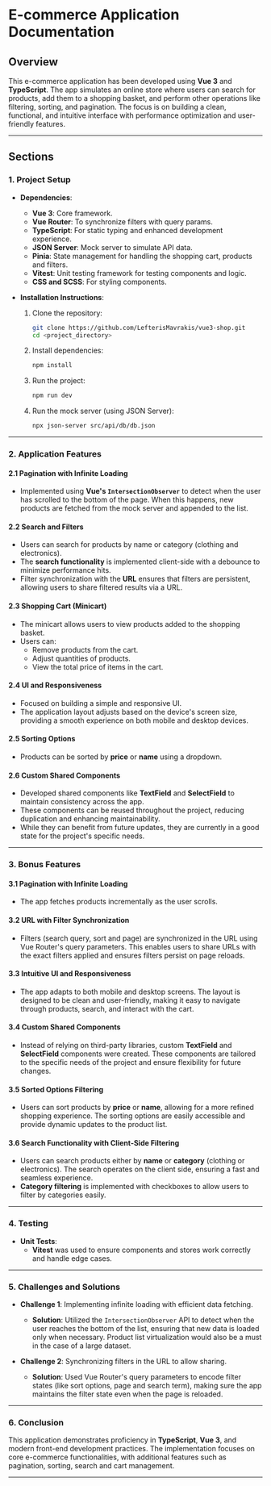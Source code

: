 # E-commerce Application Documentation

## Overview

This e-commerce application has been developed using **Vue 3** and **TypeScript**. The app simulates an online store where users can search for products, add them to a shopping basket, and perform other operations like filtering, sorting, and pagination. The focus is on building a clean, functional, and intuitive interface with performance optimization and user-friendly features.

---

## Sections

### 1. **Project Setup**

- **Dependencies**:

  - **Vue 3**: Core framework.
  - **Vue Router**: To synchronize filters with query params.
  - **TypeScript**: For static typing and enhanced development experience.
  - **JSON Server**: Mock server to simulate API data.
  - **Pinia**: State management for handling the shopping cart, products and filters.
  - **Vitest**: Unit testing framework for testing components and logic.
  - **CSS and SCSS**: For styling components.

- **Installation Instructions**:
  1. Clone the repository:
     ```bash
     git clone https://github.com/LefterisMavrakis/vue3-shop.git
     cd <project_directory>
     ```
  2. Install dependencies:
     ```bash
     npm install
     ```
  3. Run the project:
     ```bash
     npm run dev
     ```
  4. Run the mock server (using JSON Server):
     ```bash
     npx json-server src/api/db/db.json
     ```

---

### 2. **Application Features**

#### 2.1 **Pagination with Infinite Loading**

- Implemented using **Vue's `IntersectionObserver`** to detect when the user has scrolled to the bottom of the page. When this happens, new products are fetched from the mock server and appended to the list.

#### 2.2 **Search and Filters**

- Users can search for products by name or category (clothing and electronics).
- The **search functionality** is implemented client-side with a debounce to minimize performance hits.
- Filter synchronization with the **URL** ensures that filters are persistent, allowing users to share filtered results via a URL.

#### 2.3 **Shopping Cart (Minicart)**

- The minicart allows users to view products added to the shopping basket.
- Users can:
  - Remove products from the cart.
  - Adjust quantities of products.
  - View the total price of items in the cart.

#### 2.4 **UI and Responsiveness**

- Focused on building a simple and responsive UI.
- The application layout adjusts based on the device's screen size, providing a smooth experience on both mobile and desktop devices.

#### 2.5 **Sorting Options**

- Products can be sorted by **price** or **name** using a dropdown.

#### 2.6 **Custom Shared Components**

- Developed shared components like **TextField** and **SelectField** to maintain consistency across the app.
- These components can be reused throughout the project, reducing duplication and enhancing maintainability.
- While they can benefit from future updates, they are currently in a good state for the project's specific needs.

---

### 3. **Bonus Features**

#### 3.1 **Pagination with Infinite Loading**

- The app fetches products incrementally as the user scrolls.

#### 3.2 **URL with Filter Synchronization**

- Filters (search query, sort and page) are synchronized in the URL using Vue Router's query parameters. This enables users to share URLs with the exact filters applied and ensures filters persist on page reloads.

#### 3.3 **Intuitive UI and Responsiveness**

- The app adapts to both mobile and desktop screens. The layout is designed to be clean and user-friendly, making it easy to navigate through products, search, and interact with the cart.

#### 3.4 **Custom Shared Components**

- Instead of relying on third-party libraries, custom **TextField** and **SelectField** components were created. These components are tailored to the specific needs of the project and ensure flexibility for future changes.

#### 3.5 **Sorted Options Filtering**

- Users can sort products by **price** or **name**, allowing for a more refined shopping experience. The sorting options are easily accessible and provide dynamic updates to the product list.

#### 3.6 **Search Functionality with Client-Side Filtering**

- Users can search products either by **name** or **category** (clothing or electronics). The search operates on the client side, ensuring a fast and seamless experience.
- **Category filtering** is implemented with checkboxes to allow users to filter by categories easily.

---

### 4. **Testing**

- **Unit Tests**:
  - **Vitest** was used to ensure components and stores work correctly and handle edge cases.

---

### 5. **Challenges and Solutions**

- **Challenge 1**: Implementing infinite loading with efficient data fetching.

  - **Solution**: Utilized the `IntersectionObserver` API to detect when the user reaches the bottom of the list, ensuring that new data is loaded only when necessary. Product list virtualization would also be a must in the case of a large dataset.

- **Challenge 2**: Synchronizing filters in the URL to allow sharing.

  - **Solution**: Used Vue Router's query parameters to encode filter states (like sort options, page and search term), making sure the app maintains the filter state even when the page is reloaded.

---

### 6. **Conclusion**

This application demonstrates proficiency in **TypeScript**, **Vue 3**, and modern front-end development practices. The implementation focuses on core e-commerce functionalities, with additional features such as pagination, sorting, search and cart management.

---
